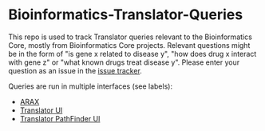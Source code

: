 # Bioinformatics-Translator-Queries
This repo is used to track Translator queries relevant to the Bioinformatics Core, mostly from Bioinformatics Core projects. Relevant questions might be in the form of "is gene x related to disease y", "how does drug x interact with gene z" or "what known drugs treat disease y". Please enter your question as an issue in the [issue tracker](https://github.com/gladstone-institutes/Bioinformatics-Translator-Queries/issues).


Queries are run in multiple interfaces (see labels):
 - [ARAX](https://arax.ncats.io/)
 - [Translator UI](https://ui.transltr.io/)
 - [Translator PathFinder UI](https://ui.ci.transltr.io/pathfinder)

